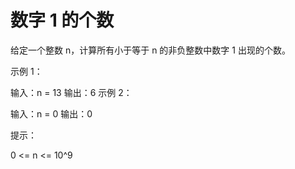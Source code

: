 # 数字 1 的个数

给定一个整数 n，计算所有小于等于 n 的非负整数中数字 1 出现的个数。

示例 1：

输入：n = 13
输出：6
示例 2：

输入：n = 0
输出：0

提示：

0 <= n <= 10^9
